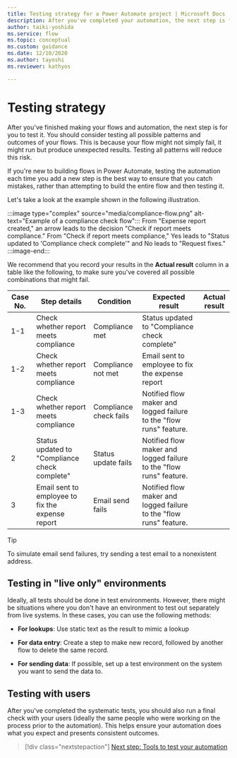 ```yaml
---
title: Testing strategy for a Power Automate project | Microsoft Docs
description: After you've completed your automation, the next step is for you to test it out. This article explains about the testing strategies you should consider.
author: taiki-yoshida
ms.service: flow
ms.topic: conceptual
ms.custom: guidance
ms.date: 12/10/2020
ms.author: tayoshi
ms.reviewer: kathyos

---
```


# Testing strategy

After you've finished making your flows and automation, the next step is for you to test it. You should consider testing all possible patterns and outcomes of your
flows. This is because your flow might not simply fail, it might run but produce
unexpected results. Testing all patterns will reduce this risk.

If you're new to building flows in Power Automate, testing the
automation each time you add a new step is the best way to ensure that you catch
mistakes, rather than attempting to build the entire flow and then testing it.

Let's take a look at the example shown in the following illustration.

:::image type="complex" source="media/compliance-flow.png" alt-text="Example of a compliance check flow":::
   From "Expense report created," an arrow leads to the decision "Check if report meets compliance." From "Check if report meets compliance," Yes leads to "Status updated to 'Compliance check complete'" and No leads to "Request fixes."
:::image-end:::

We recommend that you record your results in the **Actual result** column in a table like the following, to make sure you've covered all
possible combinations that might fail.

| Case No. | Step details                                  | Condition              | Expected result                                                | Actual result |
|----------|-----------------------------------------------|------------------------|----------------------------------------------------------------|---------------|
| 1-1      | Check whether report meets compliance              | Compliance met         | Status updated to "Compliance check complete"                  |              |
| 1-2      | Check whether report meets compliance              | Compliance not met     | Email sent to employee to fix the expense report                            |               |
| 1-3      | Check whether report meets compliance              | Compliance check fails | Notified flow maker and logged failure to the "flow runs" feature. |               |
| 2        | Status updated to "Compliance check complete" | Status update fails    | Notified flow maker and logged failure to the "flow runs" feature. |               |
| 3        | Email sent to employee to fix the expense report           | Email send fails       | Notified flow maker and logged failure to the "flow runs" feature. |               |

>[!TIP]
>To simulate email send failures, try sending a test email to a nonexistent address.

## Testing in "live only" environments

Ideally, all tests should be done in test environments. However, there might be
situations where you don't have an environment to test out separately from
live systems. In these cases, you can use the following methods:

- **For lookups**: Use static text as the result to mimic a lookup

- **For data entry**: Create a step to make new record, followed by another flow
to delete the same record.

- **For sending data**: If possible, set up a test environment on the system you want to send the
data to.

## Testing with users

After you've completed the systematic tests, you should also run a final check
with your users (ideally the same people who were working on the process prior
to the automation). This helps ensure your automation does what you expect and
presents consistent outcomes.

> [!div class="nextstepaction"]
> [Next step: Tools to test your automation](tools-and-settings.md)